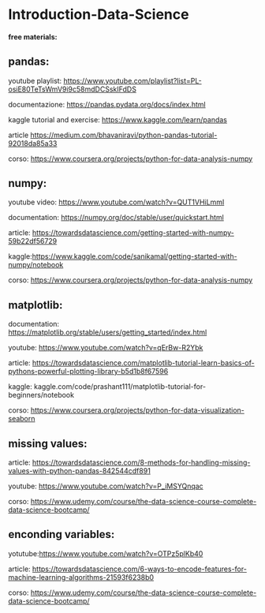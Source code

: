 # Introduction-Data-Science

#### free materials:

## pandas:
youtube playlist: https://www.youtube.com/playlist?list=PL-osiE80TeTsWmV9i9c58mdDCSskIFdDS

documentazione: https://pandas.pydata.org/docs/index.html

kaggle tutorial and exercise: https://www.kaggle.com/learn/pandas

article https://medium.com/bhavaniravi/python-pandas-tutorial-92018da85a33

corso: https://www.coursera.org/projects/python-for-data-analysis-numpy


## numpy:
youtube video: https://www.youtube.com/watch?v=QUT1VHiLmmI

documentation: https://numpy.org/doc/stable/user/quickstart.html

article: https://towardsdatascience.com/getting-started-with-numpy-59b22df56729

kaggle:https://www.kaggle.com/code/sanikamal/getting-started-with-numpy/notebook

corso: https://www.coursera.org/projects/python-for-data-analysis-numpy

## matplotlib:
documentation: https://matplotlib.org/stable/users/getting_started/index.html

youtube: https://www.youtube.com/watch?v=qErBw-R2Ybk

article: https://towardsdatascience.com/matplotlib-tutorial-learn-basics-of-pythons-powerful-plotting-library-b5d1b8f67596

kaggle: kaggle.com/code/prashant111/matplotlib-tutorial-for-beginners/notebook

corso: https://www.coursera.org/projects/python-for-data-visualization-seaborn

## missing values:

article: https://towardsdatascience.com/8-methods-for-handling-missing-values-with-python-pandas-842544cdf891

youtube: https://www.youtube.com/watch?v=P_iMSYQnqac

corso: https://www.udemy.com/course/the-data-science-course-complete-data-science-bootcamp/

## enconding variables:
yotutube:https://www.youtube.com/watch?v=OTPz5plKb40

article: https://towardsdatascience.com/6-ways-to-encode-features-for-machine-learning-algorithms-21593f6238b0

corso: https://www.udemy.com/course/the-data-science-course-complete-data-science-bootcamp/
